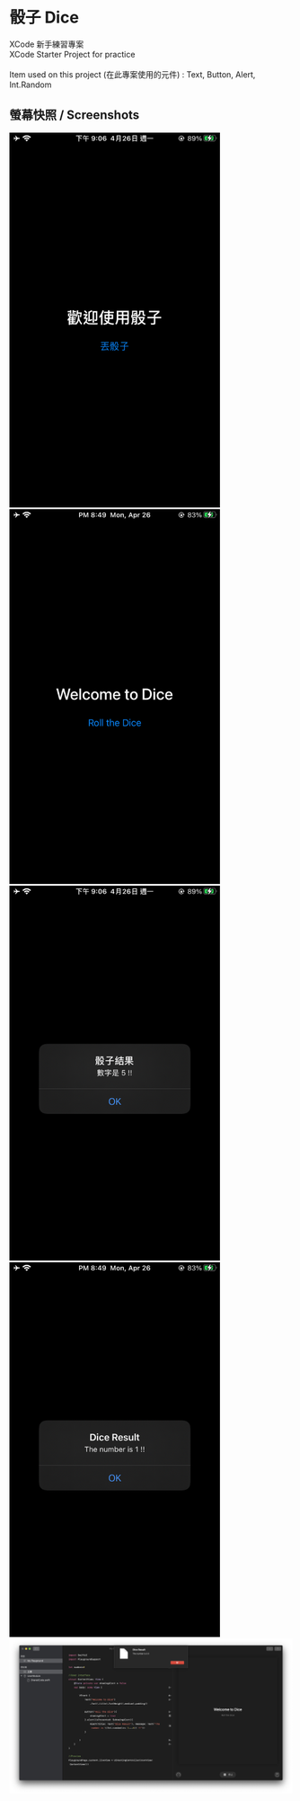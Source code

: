 # 骰子 Dice
XCode 新手練習專案<br>
XCode Starter Project for practice
<br><br>
Item used on this project (在此專案使用的元件) : Text, Button, Alert, Int.Random
<br>
## 螢幕快照 / Screenshots

<a href="https://raw.githubusercontent.com/iambjlu/Dice/main/readme_res/Welcome_zh-tw.PNG">
<img src="https://raw.githubusercontent.com/iambjlu/Dice/main/readme_res/Welcome_zh-tw.PNG" width="375px" height="667px">
</img></a>

<a href="https://raw.githubusercontent.com/iambjlu/Dice/main/readme_res/Welcome_en.PNG">
<img src="https://raw.githubusercontent.com/iambjlu/Dice/main/readme_res/Welcome_en.PNG" width="375px" height="667px">
</img></a>

<a href="https://raw.githubusercontent.com/iambjlu/Dice/main/readme_res/Result_zh-tw.PNG">
<img src="https://raw.githubusercontent.com/iambjlu/Dice/main/readme_res/Result_zh-tw.PNG" width="375px" height="667px">
</img></a>

<a href="https://raw.githubusercontent.com/iambjlu/Dice/main/readme_res/Result_en.PNG">
<img src="https://raw.githubusercontent.com/iambjlu/Dice/main/readme_res/Result_en.PNG" width="375px" height="667px">
</img></a>

<a href="https://raw.githubusercontent.com/iambjlu/Dice/main/readme_res/Playground.png">
<img src="https://raw.githubusercontent.com/iambjlu/Dice/main/readme_res/Playground.png">
</img></a>
